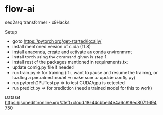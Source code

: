 # flow-ai
 seq2seq transformer - o9Hacks  
   
Setup
- go to https://pytorch.org/get-started/locally/
- install mentioned version of cuda (11.8)
- install anaconda, create and activate an conda environment
- install torch using the command given in step 1.
- install rest of the packages mentioned in requirements.txt
- update config.py file if needed
- run train.py => for training (if u want to pause and resume the training, or loading a pretrained model => make sure to update config.py)
- run pytorchGPUTest.py => to test CUDA/gpu is detected
- run predict.py => for prediction (need a trained model for this to work)

Dataset   
https://jsoneditoronline.org/#left=cloud.18e44cbbed4e4a6c919ec80711694750
